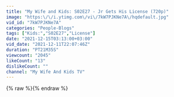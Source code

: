```yaml
---
title: "My Wife and Kids: S02E27 - Jr Gets His License (720p)"
image: "https:\/\/i.ytimg.com\/vi\/7kW7PJKNe7A\/hqdefault.jpg"
vid_id: "7kW7PJKNe7A"
categories: "People-Blogs"
tags: ["Kids:","S02E27","License"]
date: "2021-12-15T03:13:00+03:00"
vid_date: "2021-12-11T22:07:46Z"
duration: "PT21M35S"
viewcount: "2045"
likeCount: "13"
dislikeCount: ""
channel: "My Wife And Kids TV"
---
```

{% raw %}{% endraw %}
